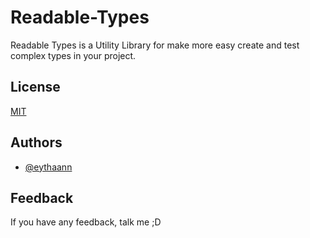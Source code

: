 # Readable-Types
Readable Types is a Utility Library for make more easy create and test complex types in your project.


## License
[MIT](https://github.com/Eythaann/readable-types/blob/master/LICENSE)

## Authors
- [@eythaann](https://www.github.com/eythaann)

## Feedback
If you have any feedback, talk me ;D 